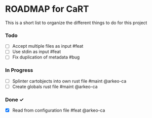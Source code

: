 # ROADMAP for CaRT

This is a short list to organize the different things to do for this project


### Todo

- [ ] Accept multiple files as input #feat
- [ ] Use stdin as input #feat
- [ ] Fix duplication of metadata #bug

### In Progress

- [ ] Splinter cartobjects into own rust file #maint @arkeo-ca
- [ ] Create globals rust file #maint @arkeo-ca

### Done ✓

- [X] Read from configuration file #feat @arkeo-ca
